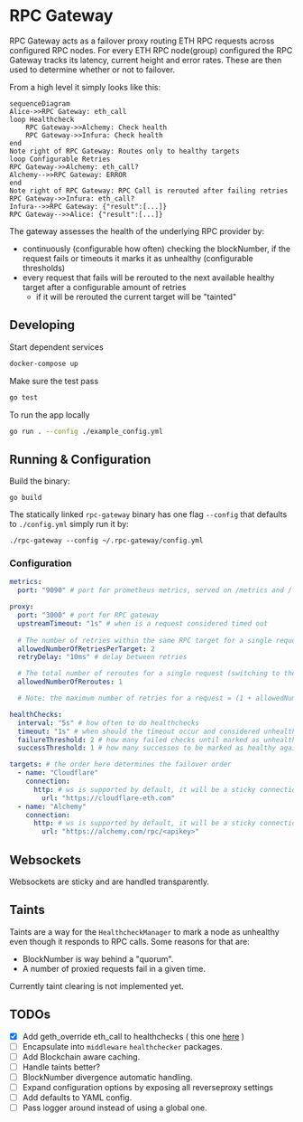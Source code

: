RPC Gateway
===

RPC Gateway acts as a failover proxy routing ETH RPC requests across configured RPC nodes. For every ETH RPC node(group) configured the RPC Gateway tracks its latency, current height and error rates. These are then used to determine whether or not to failover.

From a high level it simply looks like this:
```mermaid
sequenceDiagram
Alice->>RPC Gateway: eth_call
loop Healthcheck
    RPC Gateway->>Alchemy: Check health
    RPC Gateway->>Infura: Check health
end
Note right of RPC Gateway: Routes only to healthy targets
loop Configurable Retries
RPC Gateway->>Alchemy: eth_call?
Alchemy-->>RPC Gateway: ERROR
end
Note right of RPC Gateway: RPC Call is rerouted after failing retries
RPC Gateway->>Infura: eth_call?
Infura-->>RPC Gateway: {"result":[...]}
RPC Gateway-->>Alice: {"result":[...]}
```

The gateway assesses the health of the underlying RPC provider by:
- continuously (configurable how often) checking the blockNumber, if the request fails or timeouts it marks it as unhealthy (configurable thresholds)
- every request that fails will be rerouted to the next available healthy target after a configurable amount of retries
  - if it will be rerouted the current target will be "tainted"

## Developing

Start dependent services
```zsh
docker-compose up
```

Make sure the test pass
```zsh
go test
```

To run the app locally
```zsh
go run . --config ./example_config.yml
```

## Running & Configuration

Build the binary:
```
go build
```

The statically linked `rpc-gateway` binary has one flag `--config` that defaults to `./config.yml` simply run it by:
```
./rpc-gateway --config ~/.rpc-gateway/config.yml
```


### Configuration

```yaml
metrics:
  port: "9090" # port for prometheus metrics, served on /metrics and /

proxy:
  port: "3000" # port for RPC gateway
  upstreamTimeout: "1s" # when is a request considered timed out
  
  # The number of retries within the same RPC target for a single request
  allowedNumberOfRetriesPerTarget: 2
  retryDelay: "10ms" # delay between retries

  # The total number of reroutes for a single request (switching to the next healthy RPC target)
  allowedNumberOfReroutes: 1

  # Note: the maximum number of retries for a request = (1 + allowedNumberOfReroutes) * allowedNumberOfRetriesPerTarget

healthChecks:
  interval: "5s" # how often to do healthchecks
  timeout: "1s" # when should the timeout occur and considered unhealthy
  failureThreshold: 2 # how many failed checks until marked as unhealthy
  successThreshold: 1 # how many successes to be marked as healthy again

targets: # the order here determines the failover order
  - name: "Cloudflare"
    connection:
      http: # ws is supported by default, it will be a sticky connection.
        url: "https://cloudflare-eth.com"
  - name: "Alchemy"
    connection:
      http: # ws is supported by default, it will be a sticky connection.
        url: "https://alchemy.com/rpc/<apikey>"
```

## Websockets

Websockets are sticky and are handled transparently.

## Taints

Taints are a way for the `HealthcheckManager` to mark a node as unhealthy even though it responds to RPC calls. Some reasons for that are:
- BlockNumber is way behind a "quorum".
- A number of proxied requests fail in a given time.

Currently taint clearing is not implemented yet.

## TODOs

- [x] Add geth_override eth_call to healthchecks ( this one [here](./contracts/GasLeft.sol "here") )
- [ ] Encapsulate into `middleware` `healthchecker` packages.
- [ ] Add Blockchain aware caching.
- [ ] Handle taints better?
- [ ] BlockNumber divergence automatic handling.
- [ ] Expand configuration options by exposing all reverseproxy settings
- [ ] Add defaults to YAML config.
- [ ] Pass logger around instead of using a global one.
